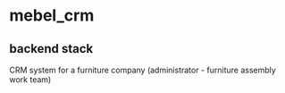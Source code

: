 # mebel_crm
## backend stack
CRM system for a furniture company (administrator - furniture assembly work team)
